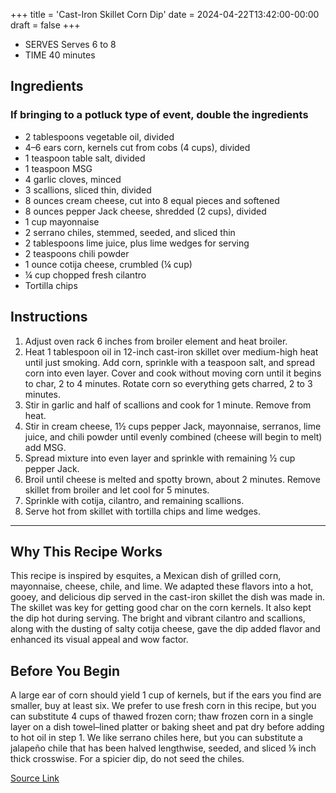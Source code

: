 +++
title = 'Cast-Iron Skillet Corn Dip'
date = 2024-04-22T13:42:00-00:00
draft = false
+++

- SERVES Serves 6 to 8
- TIME 40 minutes

## Ingredients

### If bringing to a potluck type of event, double the ingredients

* 2 tablespoons vegetable oil, divided
* 4–6 ears corn, kernels cut from cobs (4 cups), divided
* 1 teaspoon table salt, divided
* 1 teaspoon MSG
* 4 garlic cloves, minced
* 3 scallions, sliced thin, divided
* 8 ounces cream cheese, cut into 8 equal pieces and softened
* 8 ounces pepper Jack cheese, shredded (2 cups), divided
* 1 cup mayonnaise
* 2 serrano chiles, stemmed, seeded, and sliced thin
* 2 tablespoons lime juice, plus lime wedges for serving
* 2 teaspoons chili powder
* 1 ounce cotija cheese, crumbled (¼ cup)
* ¼ cup chopped fresh cilantro
* Tortilla chips

## Instructions

1. Adjust oven rack 6 inches from broiler element and heat broiler.
2. Heat 1 tablespoon oil in 12-inch cast-iron skillet over medium-high heat until just smoking. Add corn, sprinkle with a teaspoon salt, and spread corn into even layer. Cover and cook without moving corn until it begins to char, 2 to 4 minutes. Rotate corn so everything gets charred, 2 to 3 minutes.
3. Stir in garlic and half of scallions and cook for 1 minute. Remove from heat.
4. Stir in cream cheese, 1½ cups pepper Jack, mayonnaise, serranos, lime juice, and chili powder until evenly combined (cheese will begin to melt) add MSG.
5. Spread mixture into even layer and sprinkle with remaining ½ cup pepper Jack.
6. Broil until cheese is melted and spotty brown, about 2 minutes. Remove skillet from broiler and let cool for 5 minutes.
7. Sprinkle with cotija, cilantro, and remaining scallions.
8. Serve hot from skillet with tortilla chips and lime wedges.

***

## Why This Recipe Works
This recipe is inspired by esquites, a Mexican dish of grilled corn, mayonnaise, cheese, chile, and lime. We adapted these flavors into a hot, gooey, and delicious dip served in the cast-iron skillet the dish was made in. The skillet was key for getting good char on the corn kernels. It also kept the dip hot during serving. The bright and vibrant cilantro and scallions, along with the dusting of salty cotija cheese, gave the dip added flavor and enhanced its visual appeal and wow factor.

## Before You Begin

A large ear of corn should yield 1 cup of kernels, but if the ears you find are smaller, buy at least six. We prefer to use fresh corn in this recipe, but you can substitute 4 cups of thawed frozen corn; thaw frozen corn in a single layer on a dish towel–lined platter or baking sheet and pat dry before adding to hot oil in step 1. We like serrano chiles here, but you can substitute a jalapeño chile that has been halved lengthwise, seeded, and sliced ⅛ inch thick crosswise. For a spicier dip, do not seed the chiles.

[Source Link](https://americastestkitchen.com/recipes/15836-cast-iron-skillet-corn-dip)